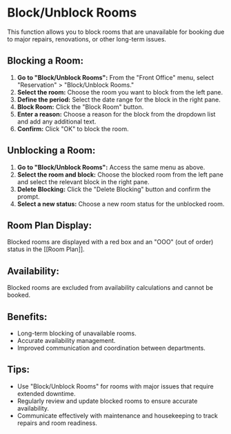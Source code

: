 # Block/Unblock Rooms

This function allows you to block rooms that are unavailable for booking due to major repairs, renovations, or other long-term issues. 

## Blocking a Room:

1. **Go to "Block/Unblock Rooms":**  From the "Front Office" menu, select "Reservation" > "Block/Unblock Rooms."
2. **Select the room:**  Choose the room you want to block from the left pane.
3. **Define the period:** Select the date range for the block in the right pane.
4. **Block Room:**  Click the "Block Room" button.
5. **Enter a reason:**  Choose a reason for the block from the dropdown list and add any additional text.
6. **Confirm:**  Click "OK" to block the room.

## Unblocking a Room:

1. **Go to "Block/Unblock Rooms":**  Access the same menu as above.
2. **Select the room and block:**  Choose the blocked room from the left pane and select the relevant block in the right pane.
3. **Delete Blocking:** Click the "Delete Blocking" button and confirm the prompt.
4. **Select a new status:**  Choose a new room status for the unblocked room.

## Room Plan Display:

Blocked rooms are displayed with a red box and an "OOO" (out of order) status in the [[Room Plan]].

## Availability:

Blocked rooms are excluded from availability calculations and cannot be booked.

## Benefits:

* Long-term blocking of unavailable rooms.
* Accurate availability management.
* Improved communication and coordination between departments.

## Tips:

* Use "Block/Unblock Rooms" for rooms with major issues that require extended downtime.
* Regularly review and update blocked rooms to ensure accurate availability.
* Communicate effectively with maintenance and housekeeping to track repairs and room readiness.